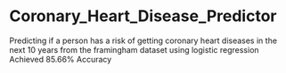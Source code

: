 # Coronary_Heart_Disease_Predictor
Predicting if a person has a risk of getting coronary heart diseases in the next 10 years from the framingham dataset using logistic regression
Achieved 85.66% Accuracy
